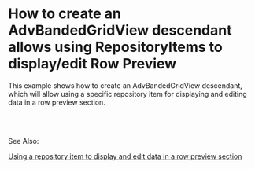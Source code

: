 # How to create an AdvBandedGridView descendant allows using RepositoryItems to display/edit Row Preview


<p>This example shows how to create an AdvBandedGridView descendant, which will allow using a specific repository item for displaying and editing data in a row preview section.</p><br />
<p><br />
See Also:</p><p><a href="https://www.devexpress.com/Support/Center/p/K18341">Using a repository item to display and edit data in a row preview section</a></p>

<br/>


